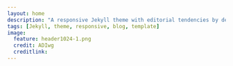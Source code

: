 ```yaml
---
layout: home
description: "A responsive Jekyll theme with editorial tendencies by designer Michael Rose."
tags: [Jekyll, theme, responsive, blog, template]
image:
  feature: header1024-1.png
  credit: ADIwg
  creditlink:
---
```

